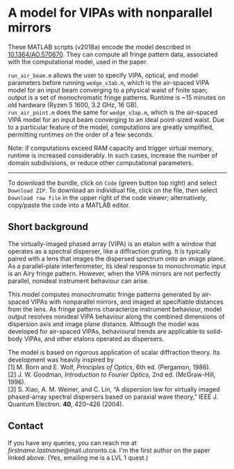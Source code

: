 # A model for VIPAs with nonparallel mirrors
These MATLAB scripts (v2018a) encode the model described in [10.1364/AO.570670](https://doi.org/10.1364/AO.570670).  They can compute all fringe pattern data, associated with the computational model, used in the paper.

`run_air_beam.m` allows the user to specify VIPA, optical, and model parameters before running `wedge_v3ab.m`, which is the air-spaced VIPA model for an input beam converging to a physical waist of finite span; output is a set of monochromatic fringe patterns.  Runtime is ~15 minutes on old hardware (Ryzen 5 1600, 3.2 GHz, 16 GB).  
`run_air_point.m` does the same for `wedge_v3ap.m`, which is the air-spaced VIPA model for an input beam converging to an ideal point-sized waist.  Due to a particular feature of the model, computations are greatly simplified, permitting runtimes on the order of a few seconds.  

Note: if computations exceed RAM capacity and trigger virtual memory, runtime is increased considerably.  In such cases, increase the number of domain subdivisions, or reduce other computational parameters.

---

To download the bundle, click on `Code` (green button top right) and select `Download ZIP`.  To download an individiual file, click on the file, then select `Download raw file` in the upper right of the code viewer; alternatively, copy/paste the code into a MATLAB editor.

## Short background
The virtually-imaged phased array (VIPA) is an etalon with a window that operates as a spectral disperser, like a diffraction grating.  It is typically paired with a lens that images the dispersed spectrum onto an image plane.  As a parallel-plate interferometer, its ideal response to monochromatic input is an Airy fringe pattern.  However, when the VIPA mirrors are not perfectly parallel, nonideal instrument behaviour can arise.

This model computes monochromatic fringe patterns generated by air-spaced VIPAs with nonparallel mirrors, and imaged at specifiable distances from the lens.  As fringe patterns characterize instrument behaviour, model output resolves nonideal VIPA behaviour along the combined dimensions of dispersion axis and image plane distance.  Although the model was developed for air-spaced VIPAs, behavioural trends are applicable to solid-body VIPAs, and other etalons operated as dispersers.

The model is based on rigorous application of scalar diffraction theory.  Its development was heavily inspired by  
[1] M. Born and E. Wolf, *Principles of Optics*, 6th ed. (Pergamon, 1986).  
[2] J. W. Goodman, *Introduction to Fourier Optics*, 2nd ed. (McGraw-Hill, 1996).  
[3] S. Xiao, A. M. Weiner, and C. Lin, “A dispersion law for virtually imaged phased-array spectral dispersers based on paraxial wave theory,” IEEE J. Quantum Electron. **40**, 420–426 (2004).

## Contact

If you have any queries, you can reach me at *firstname.lastname*@mail.utoronto.ca.  I'm the first author on the paper linked above.  (Yes, emailing me is a LVL 1 quest.)
